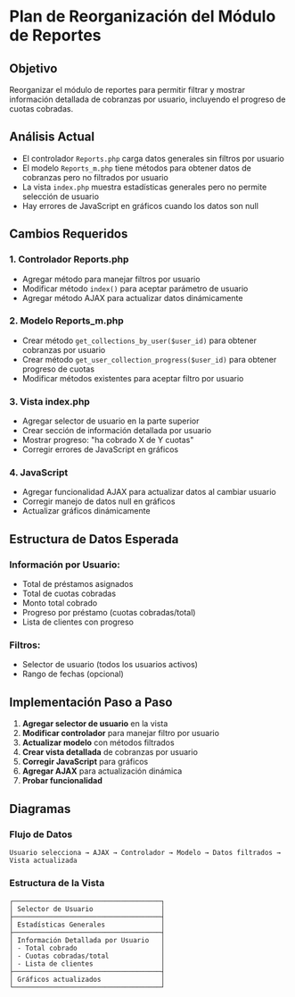 # Plan de Reorganización del Módulo de Reportes

## Objetivo
Reorganizar el módulo de reportes para permitir filtrar y mostrar información detallada de cobranzas por usuario, incluyendo el progreso de cuotas cobradas.

## Análisis Actual
- El controlador `Reports.php` carga datos generales sin filtros por usuario
- El modelo `Reports_m.php` tiene métodos para obtener datos de cobranzas pero no filtrados por usuario
- La vista `index.php` muestra estadísticas generales pero no permite selección de usuario
- Hay errores de JavaScript en gráficos cuando los datos son null

## Cambios Requeridos

### 1. Controlador Reports.php
- Agregar método para manejar filtros por usuario
- Modificar método `index()` para aceptar parámetro de usuario
- Agregar método AJAX para actualizar datos dinámicamente

### 2. Modelo Reports_m.php
- Crear método `get_collections_by_user($user_id)` para obtener cobranzas por usuario
- Crear método `get_user_collection_progress($user_id)` para obtener progreso de cuotas
- Modificar métodos existentes para aceptar filtro por usuario

### 3. Vista index.php
- Agregar selector de usuario en la parte superior
- Crear sección de información detallada por usuario
- Mostrar progreso: "ha cobrado X de Y cuotas"
- Corregir errores de JavaScript en gráficos

### 4. JavaScript
- Agregar funcionalidad AJAX para actualizar datos al cambiar usuario
- Corregir manejo de datos null en gráficos
- Actualizar gráficos dinámicamente

## Estructura de Datos Esperada

### Información por Usuario:
- Total de préstamos asignados
- Total de cuotas cobradas
- Monto total cobrado
- Progreso por préstamo (cuotas cobradas/total)
- Lista de clientes con progreso

### Filtros:
- Selector de usuario (todos los usuarios activos)
- Rango de fechas (opcional)

## Implementación Paso a Paso

1. **Agregar selector de usuario** en la vista
2. **Modificar controlador** para manejar filtro por usuario
3. **Actualizar modelo** con métodos filtrados
4. **Crear vista detallada** de cobranzas por usuario
5. **Corregir JavaScript** para gráficos
6. **Agregar AJAX** para actualización dinámica
7. **Probar funcionalidad**

## Diagramas

### Flujo de Datos
```
Usuario selecciona → AJAX → Controlador → Modelo → Datos filtrados → Vista actualizada
```

### Estructura de la Vista
```
┌─────────────────────────────────────┐
│ Selector de Usuario                 │
├─────────────────────────────────────┤
│ Estadísticas Generales              │
├─────────────────────────────────────┤
│ Información Detallada por Usuario   │
│ - Total cobrado                     │
│ - Cuotas cobradas/total             │
│ - Lista de clientes                 │
├─────────────────────────────────────┤
│ Gráficos actualizados               │
└─────────────────────────────────────┘
